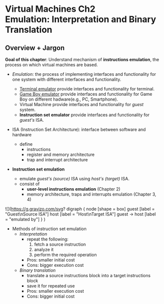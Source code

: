 # Virtual Machines Ch2</br> Emulation: Interpretation and Binary Translation

## Overview + Jargon
**Goal of this chapter**: Understand mechanism of **instructions emulation**, the process on which virtual machines are based.

- _Emulation_: the process of implementing interfaces and functionality for one system with different interfaces and functionality.
  - [Terminal emulator](https://en.wikipedia.org/wiki/Terminal_emulator) provide interfaces and functionality for terminal.
  - [Game Boy emulator](https://emulation.gametechwiki.com/index.php/Game_Boy/Game_Boy_Color_emulators) provide interfaces and functionality for Game Boy on different hadware(e.g., PC, Smartphone).
  - Virtual Machine provide interfaces and functionality for _guest_ system.
  - **Instruction set emulator** provide interfaces and functionality for _guest's_ ISA.

- ISA (Instruction Set Architecture): interface between software and hardware
  - define
    - instructions
    - register and memory architecture
    - trap and interrupt architecture

- **Instruction set emulation**
  - emulate _guest's (source)_ ISA using _host's (target)_ ISA.
  - consist of
    - **user-level instructions emulation** (Chapter 2)
    - memory architecture, traps and interrupts emulation (Chapter 3, 4)

![](https://g.gravizo.com/svg?
  digraph {
    node [shape = box]
    guest [label = "Guest\nSource ISA"]
    host  [label = "Host\nTarget ISA"]
    guest -> host [label = "emulated by"]
  }
)

- Methods of instruction set emulation
  - _Interpretation_
    - repeat the following:
      1. fetch a source instruction
      2. analyze it
      3. perform the required operation
    - Pros: smaller initial cost
    - Cons: bigger execution cost
  - _Binary translation_
    - translate a source instructions block into a target instructions block
    - save it for repeated use
    - Pros: smaller execution cost
    - Cons: bigger initial cost
  
